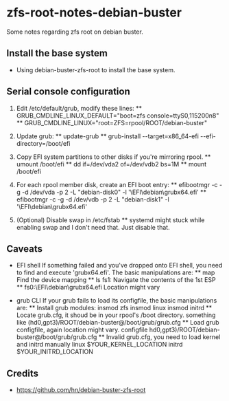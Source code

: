 # zfs-root-notes-debian-buster
Some notes regarding zfs root on debian buster.

## Install the base system

* Using debian-buster-zfs-root to install the base system.

## Serial console configuration

1. Edit /etc/default/grub, modify these lines:
** GRUB_CMDLINE_LINUX_DEFAULT="boot=zfs console=ttyS0,115200n8"
** GRUB_CMDLINE_LINUX="root=ZFS=rpool/ROOT/debian-buster"

1. Update grub:
** update-grub
** grub-install --target=x86_64-efi --efi-directory=/boot/efi

1. Copy EFI system partitions to other disks if you're mirroring rpool.
** umount /boot/efi
** dd if=/dev/vda2 of=/dev/vdb2 bs=1M
** mount /boot/efi

1. For each rpool member disk, create an EFI boot entry:
** efibootmgr -c -g -d /dev/vda -p 2 -L "debian-disk0" -l '\EFI\debian\grubx64.efi'
** efibootmgr -c -g -d /dev/vdb -p 2 -L "debian-disk1" -l '\EFI\debian\grubx64.efi'

1. (Optional) Disable swap in /etc/fstab
** systemd might stuck while enabling swap and I don't need that. Just disable that.

## Caveats
* EFI shell
If something failed and you've dropped onto EFI shell, you need to find and execute 'grubx64.efi'.
The basic manipulations are:
** map
	Find the device mapping
** ls fs1:
	Navigate the contents of the 1st ESP
** fs0:\EFI\debian\grubx64.efi
	Location might vary

* grub CLI
If your grub fails to load its configfile, the basic manipulations are:
** Install grub modules:
insmod zfs
insmod linux
insmod initrd
** Locate grub.cfg, it shoud be in your rpool's /boot directory.
something like (hd0,gpt3)/ROOT/debian-buster@/boot/grub/grub.cfg
** Load grub configfile, again location might vary.
configfile hd0,gpt3)/ROOT/debian-buster@/boot/grub/grub.cfg
** Invalid grub.cfg, you need to load kernel and initrd manually
linux $YOUR_KERNEL_LOCATION
initrd $YOUR_INITRD_LOCATION

## Credits

* https://github.com/hn/debian-buster-zfs-root
